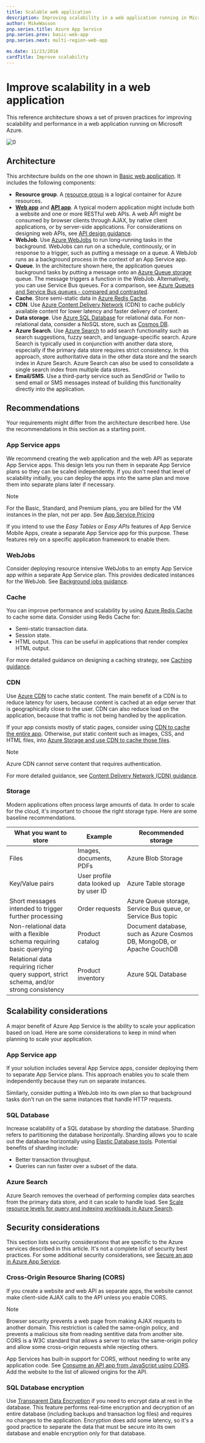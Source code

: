 ```yaml
---
title: Scalable web application
description: Improving scalability in a web application running in Microsoft Azure.
author: MikeWasson
pnp.series.title: Azure App Service
pnp.series.prev: basic-web-app
pnp.series.next: multi-region-web-app

ms.date: 11/23/2016
cardTitle: Improve scalability
---
```

# Improve scalability in a web application

This reference architecture shows a set of proven practices for improving scalability and performance in a web application running on Microsoft Azure.

![[0]][0]

## Architecture  

This architecture builds on the one shown in [Basic web application][basic-web-app]. It includes the following components:

* **Resource group**. A [resource group][resource-group] is a logical container for Azure resources.
* **[Web app][app-service-web-app]** and **[API app][app-service-api-app]**. A typical modern application might include both a website and one or more RESTful web APIs. A web API might be consumed by browser clients through AJAX, by native client applications, or by server-side applications. For considerations on designing web APIs, see [API design guidance][api-guidance].    
* **WebJob**. Use [Azure WebJobs][webjobs] to run long-running tasks in the background. WebJobs can run on a schedule, continously, or in response to a trigger, such as putting a message on a queue. A WebJob runs as a background process in the context of an App Service app.
* **Queue**. In the architecture shown here, the application queues background tasks by putting a message onto an [Azure Queue storage][queue-storage] queue. The message triggers a function in the WebJob. Alternatively, you can use Service Bus queues. For a comparison, see [Azure Queues and Service Bus queues - compared and contrasted][queues-compared].
* **Cache**. Store semi-static data in [Azure Redis Cache][azure-redis].  
* **CDN**. Use [Azure Content Delivery Network][azure-cdn] (CDN) to cache publicly available content for lower latency and faster delivery of content.
* **Data storage**. Use [Azure SQL Database][sql-db] for relational data. For non-relational data, consider a NoSQL store, such as [Cosmos DB][documentdb].
* **Azure Search**. Use [Azure Search][azure-search] to add search functionality such as search suggestions, fuzzy search, and language-specific search. Azure Search is typically used in conjunction with another data store, especially if the primary data store requires strict consistency. In this approach, store authoritative data in the other data store and the search index in Azure Search. Azure Search can also be used to consolidate a single search index from multiple data stores.  
* **Email/SMS**. Use a third-party service such as SendGrid or Twilio to send email or SMS messages instead of building this functionality directly into the application.

## Recommendations

Your requirements might differ from the architecture described here. Use the recommendations in this section as a starting point.

### App Service apps
We recommend creating the web application and the web API as separate App Service apps. This design lets you run them in separate App Service plans so they can be scaled independently. If you don't need that level of scalability initially, you can deploy the apps into the same plan and move them into separate plans later if necessary.

> [!NOTE]
> For the Basic, Standard, and Premium plans, you are billed for the VM instances in the plan, not per app. See [App Service Pricing][app-service-pricing]
> 
> 

If you intend to use the *Easy Tables* or *Easy APIs* features of App Service Mobile Apps, create a separate App Service app for this purpose.  These features rely on a specific application framework to enable them.

### WebJobs
Consider deploying resource intensive WebJobs to an empty App Service app within a separate App Service plan. This provides dedicated instances for the WebJob. See [Background jobs guidance][webjobs-guidance].  

### Cache
You can improve performance and scalability by using [Azure Redis Cache][azure-redis] to cache some data. Consider using Redis Cache for:

* Semi-static transaction data.
* Session state.
* HTML output. This can be useful in applications that render complex HTML output.

For more detailed guidance on designing a caching strategy, see [Caching guidance][caching-guidance].

### CDN
Use [Azure CDN][azure-cdn] to cache static content. The main benefit of a CDN is to reduce latency for users, because content is cached at an edge server that is geographically close to the user. CDN can also reduce load on the application, because that traffic is not being handled by the application.

If your app consists mostly of static pages, consider using [CDN to cache the entire app][cdn-app-service]. Otherwise, put static content such as images, CSS, and HTML files, into [Azure Storage and use CDN to cache those files][cdn-storage-account].

> [!NOTE]
> Azure CDN cannot serve content that requires authentication.
> 
> 

For more detailed guidance, see [Content Delivery Network (CDN) guidance][cdn-guidance].

### Storage
Modern applications often process large amounts of data. In order to scale for the cloud, it's important to choose the right storage type. Here are some baseline recommendations. 

| What you want to store | Example | Recommended storage |
| --- | --- | --- |
| Files |Images, documents, PDFs |Azure Blob Storage |
| Key/Value pairs |User profile data looked up by user ID |Azure Table storage |
| Short messages intended to trigger further processing |Order requests |Azure Queue storage, Service Bus queue, or Service Bus topic |
| Non-relational data with a flexible schema requiring basic querying |Product catalog |Document database, such as Azure Cosmos DB, MongoDB, or Apache CouchDB |
| Relational data requiring richer query support, strict schema, and/or strong consistency |Product inventory |Azure SQL Database |

## Scalability considerations

A major benefit of Azure App Service is the ability to scale your application based on load. Here are some considerations to keep in mind when planning to scale your application.

### App Service app
If your solution includes several App Service apps, consider deploying them to separate App Service plans. This approach enables you to scale them independently because they run on separate instances. 

Similarly, consider putting a WebJob into its own plan so that background tasks don't run on the same instances that handle HTTP requests.  

### SQL Database
Increase scalability of a SQL database by *sharding* the database. Sharding refers to partitioning the database horizontally. Sharding allows you to scale out the database horizontally using [Elastic Database tools][sql-elastic]. Potential benefits of sharding include:

- Better transaction throughput.
- Queries can run faster over a subset of the data.

### Azure Search
Azure Search removes the overhead of performing complex data searches from the primary data store, and it can scale to handle load. See [Scale resource levels for query and indexing workloads in Azure Search][azure-search-scaling].

## Security considerations
This section lists security considerations that are specific to the Azure services described in this article. It's not a complete list of security best practices. For some additional security considerations, see [Secure an app in Azure App Service][app-service-security].

### Cross-Origin Resource Sharing (CORS)
If you create a website and web API as separate apps, the website cannot make client-side AJAX calls to the API unless you enable CORS.

> [!NOTE]
> Browser security prevents a web page from making AJAX requests to another domain. This restriction is called the same-origin policy, and prevents a malicious site from reading sentitive data from another site. CORS is a W3C standard that allows a server to relax the same-origin policy and allow some cross-origin requests while rejecting others.
> 
> 

App Services has built-in support for CORS, without needing to write any application code. See [Consume an API app from JavaScript using CORS][cors]. Add the website to the list of allowed origins for the API.

### SQL Database encryption
Use [Transparent Data Encryption][sql-encryption] if you need to encrypt data at rest in the database. This feature performs real-time encryption and decryption of an entire database (including backups and transaction log files) and requires no changes to the application. Encryption does add some latency, so it's a good practice to separate the data that must be secure into its own database and enable encryption only for that database.  
  

<!-- links -->

[api-guidance]: ../../best-practices/api-design.md
[app-service-security]: /azure/app-service-web/web-sites-security
[app-service-web-app]: /azure/app-service-web/app-service-web-overview
[app-service-api-app]: /azure/app-service-api/app-service-api-apps-why-best-platform
[app-service-pricing]: https://azure.microsoft.com/pricing/details/app-service/
[azure-cdn]: https://azure.microsoft.com/services/cdn/
[azure-redis]: https://azure.microsoft.com/services/cache/
[azure-search]: https://azure.microsoft.com/documentation/services/search/
[azure-search-scaling]: /azure/search/search-capacity-planning
[background-jobs]: ../../best-practices/background-jobs.md
[basic-web-app]: basic-web-app.md
[basic-web-app-scalability]: basic-web-app.md#scalability-considerations
[caching-guidance]: ../../best-practices/caching.md
[cdn-app-service]: /azure/app-service-web/cdn-websites-with-cdn
[cdn-storage-account]: /azure/cdn/cdn-create-a-storage-account-with-cdn
[cdn-guidance]: ../../best-practices/cdn.md
[cors]: /azure/app-service-api/app-service-api-cors-consume-javascript
[documentdb]: https://azure.microsoft.com/documentation/services/documentdb/
[queue-storage]: /azure/storage/storage-dotnet-how-to-use-queues
[queues-compared]: /azure/service-bus-messaging/service-bus-azure-and-service-bus-queues-compared-contrasted
[resource-group]: /azure/azure-resource-manager/resource-group-overview#resource-groups
[sql-db]: https://azure.microsoft.com/documentation/services/sql-database/
[sql-elastic]: /azure/sql-database/sql-database-elastic-scale-introduction
[sql-encryption]: https://msdn.microsoft.com/library/dn948096.aspx
[tm]: https://azure.microsoft.com/services/traffic-manager/
[web-app-multi-region]: ./multi-region-web-app.md
[webjobs-guidance]: ../../best-practices/background-jobs.md
[webjobs]: /azure/app-service/app-service-webjobs-readme
[0]: ../images/scalable-web-app.png "Web application in Azure with improved scalability"
